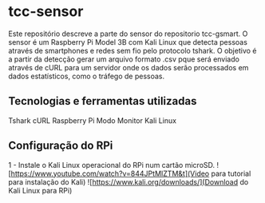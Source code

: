 # tcc-sensor
Este repositório descreve a parte do sensor do repositorio tcc-gsmart. 
O sensor é um Raspberry Pi Model 3B com Kali Linux que detecta pessoas através de smartphones e redes sem fio pelo protocolo tshark.
O objetivo é a partir da detecção gerar um arquivo formato .csv pque será enviado através de cURL para um servidor onde os dados
serão processados em dados estatísticos, como o tráfego de pessoas.

## Tecnologias e ferramentas utilizadas
Tshark
cURL
Raspberry Pi
Modo Monitor
Kali Linux

## Configuração do RPi
1 - Instale o Kali Linux operacional do RPi num cartão microSD. 
![https://www.youtube.com/watch?v=844JPtMIZTM&t](Video para tutorial para instalação do Kali)
![https://www.kali.org/downloads/](Download do Kali Linux para RPi)


